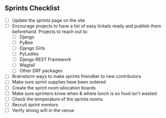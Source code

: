 
## Sprints Checklist

- [ ] Update the sprints page on the site
- [ ] Encourage projects to have a list of easy tickets ready and publish them beforehand. Projects to reach out to: 
  - [ ] Django 
  - [ ] PyBee 
  - [ ] Django Girls 
  - [ ] PyLadies 
  - [ ] Django REST Framework 
  - [ ] Wagtail 
  - [ ] Other DRF packages  
- [ ] Brainstorm ways to make sprints friendlier to new contributors
- [ ] Make sure sprint supplies have been ordered
- [ ] Create the sprint room allocation boards
- [ ] Make sure sprinters know when & where lunch is so food isn't wasted
- [ ] Check the temperature of the sprints rooms
- [ ] Recruit sprint mentors 
- [ ] Verify strong wifi in the venue 
